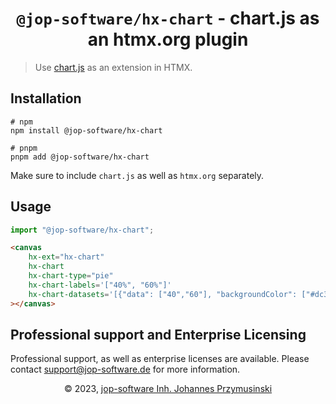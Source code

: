 <div align="center">
    <h1><code>@jop-software/hx-chart</code> - chart.js as an htmx.org plugin</h1>
</div>

> Use [chart.js](https://www.chartjs.org/) as an extension in HTMX.

## Installation

```console
# npm
npm install @jop-software/hx-chart

# pnpm
pnpm add @jop-software/hx-chart
```

Make sure to include `chart.js` as well as `htmx.org` separately.

## Usage

```javascript
import "@jop-software/hx-chart";
```

```html
<canvas
    hx-ext="hx-chart"
    hx-chart
    hx-chart-type="pie"
    hx-chart-labels='["40%", "60%"]'
    hx-chart-datasets='[{"data": ["40","60"], "backgroundColor": ["#dc3545", "#28a745"]}]'
></canvas>
```


## Professional support and Enterprise Licensing

Professional support, as well as enterprise licenses are available. Please contact [support@jop-software.de](mailto:support@jop-software.de) for more information.

<div align=center>&copy; 2023, <a href="https://jop-software.de">jop-software Inh. Johannes Przymusinski</a></div>
